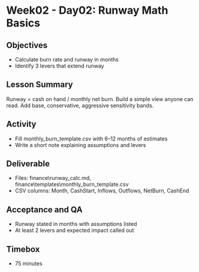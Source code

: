 # Week02 - Day02: Runway Math Basics

## Objectives
- Calculate burn rate and runway in months
- Identify 3 levers that extend runway

## Lesson Summary
Runway = cash on hand / monthly net burn. Build a simple view anyone can read. Add base, conservative, aggressive sensitivity bands.

## Activity
- Fill monthly_burn_template.csv with 6–12 months of estimates
- Write a short note explaining assumptions and levers

## Deliverable
- Files: finance\runway_calc.md, finance\templates\monthly_burn_template.csv
- CSV columns: Month, CashStart, Inflows, Outflows, NetBurn, CashEnd

## Acceptance and QA
- Runway stated in months with assumptions listed
- At least 2 levers and expected impact called out

## Timebox
- 75 minutes
